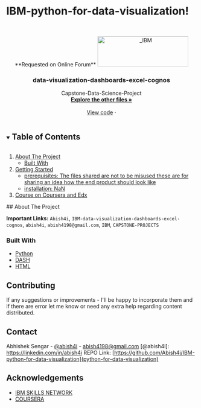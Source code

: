 # IBM-python-for-data-visualization!
<!-- PROJECT LOGO -->
<br />
<p align="center">
  **Requested on Online Forum**
  <a href="https://github.com/abish4i/IBM-data-visualization-dashboards-excel-cognos">
    <img src="https://www.freepnglogos.com/uploads/ibm-logo-png/ibm-logo-article-plaza-associates-debt-collection-agency-7.png" alt="_IBM" width="240" height="80">
  </a>

  <h3 align="center">data-visualization-dashboards-excel-cognos</h3>

  <p align="center">
    Capstone-Data-Science-Project
    <br />
    <a href="https://github.com/abish4i/"><strong>Explore the other files »</strong></a>
    <br />
    <br />
    <a href="https://github.com/Abish4i/IBM-python-for-data-visualization">View code</a>
    ·
  </p>
</p>



<!-- TABLE OF CONTENTS -->
<details open="open">
  <summary><h2 style="display: inline-block">Table of Contents</h2></summary>
  <ol>
    <li>
      <a href="#about-the-capstone">About The Project</a>
      <ul>
        <li><a href="#built-with-DASH">Built With</a></li>
      </ul>
    </li>
    <li>
      <a href="#getting-started">Getting Started</a>
      <ul>
        <li><a href="#prerequisites">prerequisites: The files shared are not to be misused these are for sharing an idea how the end product should look like</a></li>
        <li><a href="#installation">installation: NaN</a></li>
      </ul>
    </li>
    <li><a href="https://www.coursera.org/learn/python-for-data-visualization">Course on Coursera and Edx</a></li>
  </ol>
</details>
<!-- ABOUT THE Repo -->
## About The Project

**Important Links:**
`Abish4i`, `IBM-data-visualization-dashboards-excel-cognos`, `abish4i`, `abish4198@gmail.com`, `IBM`, `CAPSTONE-PROJECTS`


### Built With

* [Python]()
* [DASH]()
* [HTML]()

<!-- CONTRIBUTING -->
## Contributing
If any suggestions or improvements - I'll be happy to incorporate them and if there are error let me know or need any extra help regarding content distributed.
<!-- CONTACT -->
## Contact

Abhishek Sengar - [@abish4i](https://twitter.com/abish4i) - abish4198@gmail.com
[@abish4i]: https://linkedin.com/in/abish4i
REPO Link: [https://github.com/Abish4i/IBM-python-for-data-visualization](python-for-data-visualization)

<!-- ACKNOWLEDGEMENTS -->
## Acknowledgements

* [IBM SKILLS NETWORK]()
* [COURSERA](https://www.coursera.org/learn/python-for-data-visualization)

